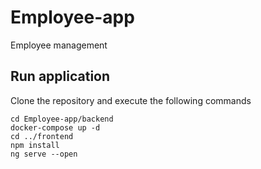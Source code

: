 # Employee-app
Employee management

## Run application
Clone the repository and execute the following commands
```
cd Employee-app/backend
docker-compose up -d
cd ../frontend
npm install
ng serve --open
```